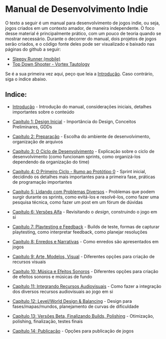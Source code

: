 
# Manual de Desenvolvimento Indie

O texto a seguir é um manual para desenvolvimento de jogos indie, ou seja, jogos criados em um contexto amador, de maneira independente. O foco desse material é principalmente prático, com um pouco de teoria quando se mostrar necessário. Durante o decorrer do manual, dois projetos de jogos serão criados, e o código fonte deles pode ser visualizado e baixado nas páginas do github a seguir: 

- [Sleepy Runner (mobile)](https://github.com/D-Waack/sleepy-runner-godot4)
- [Top Down Shooter - Vortex Tautology](https://github.com/D-Waack/vortex-tautology-demo)

Se é a sua primeira vez aqui, peço que leia a [Introdução](Capitulos/introducao.md). Caso contrário, siga o índice abaixo.

## Indice:
* [Introdução](Capitulos/introducao.md) - Introdução do manual, considerações iniciais, detalhes importantes sobre o conteúdo 

* [Capítulo 1: Design Inicial](Capitulos/capitulo1.md) - Importância do Design, Conceitos Preliminares, GDDs

* [Capítulo 2: Preparação](Capitulos/capitulo2.md) - Escolha do ambiente de desenvolvimento, organização de arquivos

* [Capítulo 3: O Ciclo de Desenvolvimento](Capitulos/capitulo3.md) - Explicação sobre o ciclo de desenvolvimento (como funcionam sprints, como organizá-los dependendo da organização do time)

* [Capítulo 4: O Primeiro Ciclo - Rumo ao Protótipo 0](Capitulos/capitulo4.md) - Sprint inicial, decidindo os detalhes mais importantes para a primeira fase, práticas de programação importantes

* [Capítulo 5: Lidando com Problemas Diversos](Capitulos/capitulo5.md) - Problemas que podem surgir durante os sprints, como evitá-los e resolvê-los, como fazer uma pesquisa técnica, como fazer um post em um fórum de dúvidas

* [Capítulo 6: Versões Alfa](Capitulos/capitulo6.md) - Revisitando o _design_, construindo o jogo em si

* [Capítulo 7: Playtesting e Feedback](Capitulos/capitulo7.md) - Builds de teste, formas de capturar playtesting, como interpretar feedback, como planejar resoluções

* [Capítulo 8: Enredos e Narrativas](Capitulos/capitulo8.md) - Como enredos são apresentados em jogos

* [Capítulo 9: Arte, Modelos, Visual](Capitulos/capitulo9.md) - Diferentes opções para criação de recursos visuais

* [Capítulo 10: Música e Efeitos Sonoros](Capitulos/capitulo10.md) - Diferentes opções para criação de efeitos sonoros e músicas de fundo

* [Capítulo 11: Integrando Recursos Audiovisuais](Capitulos/capitulo11.md) - Como fazer a integração dos diversos recursos audiovisuais ao jogo em si

* [Capítulo 12: Level/World Design & Balancing](Capitulos/capitulo12.md) - Design para fases/mapas/mundos, planejamento de curvas de dificuldade

* [Capítulo 13: Versões Beta, Finalizando Builds, Polishing](Capitulos/capitulo13.md) - Otimização, polishing, finalização, testes finais

* [Capítulo 14: Publicação](Capitulos/capitulo14.md) - Opções para publicação de jogos
